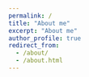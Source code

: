 ```yaml
---
permalink: /
title: "About me"
excerpt: "About me"
author_profile: true
redirect_from: 
  - /about/
  - /about.html
---
```


<script type="text/javascript" id="clstr_globe" src="//clustrmaps.com/globe.js?d=Nar2o-tClyiohog5-BXDir3y-7gQDfDfTTJxR8S9WdI"></script>
